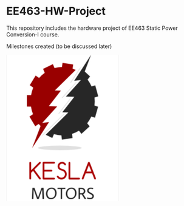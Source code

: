 # EE463-HW-Project
This repository includes the hardware project of EE463 Static Power Conversion-I course.

Milestones created (to be discussed later)

![](./kesla_logo.PNG)
